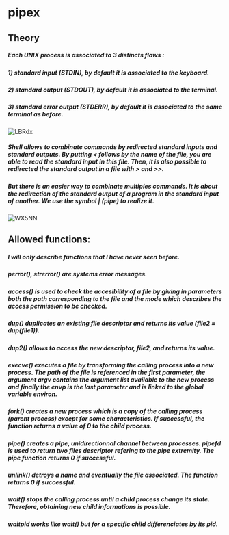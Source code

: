 # pipex

## Theory

##### Each UNIX process is associated to 3 distincts flows :
##### 1) standard input (STDIN), by default it is associated to the keyboard.
##### 2) standard output (STDOUT), by default it is associated to the terminal.
##### 3) standard error output (STDERR), by default it is associated to the same terminal as before.
![LBRdx](https://user-images.githubusercontent.com/81758850/227573016-34338578-1fc4-4dc1-a7af-5d1c708a8227.png)
##### Shell allows to combinate commands by redirected standard inputs and standard outputs. By putting \< follows by the name of the file, you are able to read the standard input in this file. Then, it is also possible to redirected the standard output in a file with \> and \>>.
##### But there is an easier way to combinate multiples commands. It is about the redirection of the standard output of a program in the standard input of another. We use the symbol | (pipe) to realize it.
![WX5NN](https://user-images.githubusercontent.com/81758850/227573480-db345907-f66d-4482-a743-99dd734c671f.png)

## Allowed functions:

##### I will only describe functions that I have never seen before.
##### perror(), strerror() are systems error messages.
##### access() is used to check the accesibility of a file by giving in parameters both the path corresponding to the file and the mode which describes the access permission to be checked.
##### dup() duplicates an existing file descriptor and returns its value (file2 = dup(file1)).
##### dup2() allows to access the new descriptor, file2, and returns its value.
##### execve() executes a file by transforming the calling process into a new process. The path of the file is referenced in the first parameter, the argument argv contains the argument list available to the new process and finally the envp is the last parameter and is linked to the global variable environ.
##### fork() creates a new process which is a copy of the calling process (parent process) except for some characteristics. If successful, the function returns a value of 0 to the child process.
##### pipe() creates a pipe, unidirectionnal channel between processes. pipefd is used to return two files descriptor refering to the pipe extremity. The pipe function returns 0 if successful.
##### unlink() detroys a name and eventually the file associated. The function returns 0 if successful.
##### wait() stops the calling process until a child process change its state. Therefore, obtaining new child informations is possible.
##### waitpid works like wait() but for a specific child differenciates by its pid.
